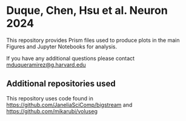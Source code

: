 
# Duque, Chen, Hsu et al. Neuron 2024

This repository provides Prism files used to produce plots in the main Figures and Jupyter Notebooks for analysis.

If you have any additional questions please contact mduqueramirez@g.harvard.edu


## Additional repositories used 

This repository uses code found in https://github.com/JaneliaSciComp/bigstream and https://github.com/mikarubi/voluseg
